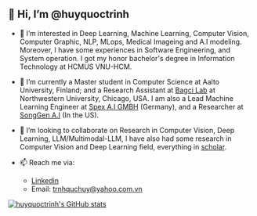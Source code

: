 ## 👋 Hi, I’m @huyquoctrinh


- 👀 I’m interested in Deep Learning, Machine Learning, Computer Vision, Computer Graphic, NLP, MLops, Medical Imageing and A.I modeling. Moreover, I have some experiences in Software Engineering, and System operation. I got my honor bachelor's degree in Information Technology at HCMUS VNU-HCM.
- 🌱 I’m currently a Master student in Computer Science at Aalto University, Finland; and a Research Assistant at [Bagci Lab](https://www.bagcilab.com/) at Northwestern University, Chicago, USA. I am also a Lead Machine Learning Engineer at [Spex A.I GMBH](https://www.spexai.com/) (Germany), and a Researcher at [SongGen A.I](https://www.songgen.ai/) (In the US).
- 💞️ I’m looking to collaborate on Research in Computer Vision, Deep Learning, LLM/Multimodal-LLM, I have also had some research in Computer Vision and Deep Learning field, everything in [scholar](https://scholar.google.com/citations?user=VQwSY1gAAAAJ&hl=en).


- 📫 Reach me via:
  - [Linkedin](https://www.linkedin.com/in/huy-quoc-450459161/?fbclid=IwAR0OIUwt7P_bWN3D2bDNtJynBrQljfyv6mwVLQwKyl-SG16mxOROdW_SFeg)
  - Email: trnhquchuy@yahoo.com.vn
  
[![huyquoctrinh's GitHub stats](
https://github-readme-stats.vercel.app/api?username=huyquoctrinh&&show_icons=true&)](https://github.com/huyquoctrinh/github-readme-stats)
<!---
huyquoctrinh/huyquoctrinh is a ✨ special ✨ repository because its `README.md` (this file) appears on your GitHub profile.
You can click the Preview link to take a look at your changes.
--->
